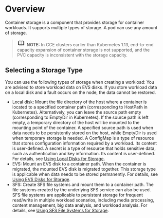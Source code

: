 # Overview<a name="cce_01_0042"></a>

Container storage  is a component that provides storage for container workloads. It supports multiple types of storage. A  pod  can use any amount of storage.

>![](public_sys-resources/icon-note.gif) **NOTE:** 
>In CCE clusters earlier than Kubernetes 1.13, end-to-end capacity expansion of container storage is not supported, and the PVC capacity is inconsistent with the storage capacity.

## Selecting a Storage Type<a name="section13374182011418"></a>

You can use the following types of storage when creating a workload: You are advised to store workload data on EVS disks. If you store workload data on a local disk and a fault occurs on the node, the data cannot be restored.

-   Local disk: Mount the file directory of the host where a container is located to a specified container path \(corresponding to  HostPath  in  Kubernetes\). Alternatively, you can leave the source path empty \(corresponding to  EmptyDir  in Kubernetes\). If the source path is left empty, a temporary directory of the host will be mounted to the mounting point of the container. A specified source path is used when data needs to be persistently stored on the host, while EmptyDir is used when temporary storage is needed. A  ConfigMap  is a type of resource that stores configuration information required by a workload. Its content is user-defined. A  secret  is a type of resource that holds sensitive data, such as authentication and key information. Its content is user-defined. For details, see  [Using Local Disks for Storage](using-local-disks-for-storage.md).
-   EVS: Mount an EVS disk to a container path. When the container is migrated, the mounted EVS disk is migrated together. This storage type is applicable when data needs to be stored permanently. For details, see  [Using EVS Disks for Storage](using-evs-disks-for-storage.md).
-   SFS: Create  SFS  file systems and mount them to a container path. The file systems created by the underlying SFS service can also be used. SFS file systems are applicable to persistent storage for frequent read/write in multiple workload scenarios, including media processing, content management, big data analysis, and workload analysis. For details, see  [Using SFS File Systems for Storage](using-sfs-file-systems-for-storage.md).

